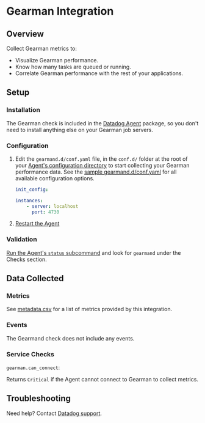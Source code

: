 # Gearman Integration

## Overview

Collect Gearman metrics to:

* Visualize Gearman performance.
* Know how many tasks are queued or running.
* Correlate Gearman performance with the rest of your applications.

## Setup
### Installation

The Gearman check is included in the [Datadog Agent][1] package, so you don't need to install anything else on your Gearman job servers.

### Configuration


1. Edit the `gearmand.d/conf.yaml` file, in the `conf.d/` folder at the root of your [Agent's configuration directory][2] to start collecting your Gearman performance data.
    See the [sample gearmand.d/conf.yaml][3] for all available configuration options.
    ```yaml
    init_config:

    instances:
        - server: localhost
          port: 4730
    ```

2. [Restart the Agent][4]

### Validation

[Run the Agent's `status` subcommand][5] and look for `gearmand` under the Checks section.

## Data Collected
### Metrics

See [metadata.csv][6] for a list of metrics provided by this integration.

### Events
The Gearmand check does not include any events.

### Service Checks

`gearman.can_connect`:

Returns `Critical` if the Agent cannot connect to Gearman to collect metrics.

## Troubleshooting
Need help? Contact [Datadog support][7].

[1]: https://app.datadoghq.com/account/settings#agent
[2]: https://docs.datadoghq.com/agent/guide/agent-configuration-files/?tab=agentv6#agent-configuration-directory
[3]: https://github.com/DataDog/integrations-core/blob/master/gearmand/datadog_checks/gearmand/data/conf.yaml.example
[4]: https://docs.datadoghq.com/agent/guide/agent-commands/?tab=agentv6#start-stop-and-restart-the-agent
[5]: https://docs.datadoghq.com/agent/guide/agent-commands/?tab=agentv6#agent-status-and-information
[6]: https://github.com/DataDog/integrations-core/blob/master/gearmand/metadata.csv
[7]: https://docs.datadoghq.com/help
